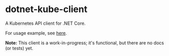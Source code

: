 # dotnet-kube-client

A Kubernetes API client for .NET Core.

For usage example, see [here](https://github.com/DimensionDataResearch/glider-gun-v2/blob/master/src/tools/DeployRemoteNode/Program.cs).

**Note:** This client is a work-in-progress; it's functional, but there are no docs (or tests) yet.

